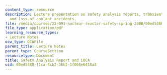 ```yaml
---
content_type: resource
description: Lecture presentation on safety analysis reports, transients and accidents,
  and loss of coolant accidents.
file: /media/courses/22-091-nuclear-reactor-safety-spring-2008/00ed5380f1ca4cb236b21f066e6418a3_MIT22_091S08_lec10.pdf
file_type: application/pdf
learning_resource_types:
- Lecture Notes
ocw_type: OCWFile
parent_title: Lecture Notes
parent_type: CourseSection
resourcetype: Document
title: Safety Analysis Report and LOCA
uid: 00ed5380-f1ca-4cb2-36b2-1f066e6418a3
---
```

